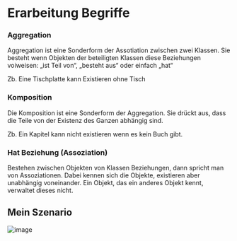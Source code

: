 # Erarbeitung Begriffe

### Aggregation
Aggregation ist eine Sonderform der Assotiation zwischen zwei Klassen.
Sie besteht wenn Objekten der beteiligten Klassen diese Beziehungen voiweisen:
„ist Teil von“, „besteht aus“ oder einfach „hat“

Zb. Eine Tischplatte kann Existieren ohne Tisch

### Komposition
Die Komposition ist eine Sonderform der Aggregation. Sie drückt aus, dass die Teile von der Existenz des Ganzen abhängig sind.

Zb. Ein Kapitel kann nicht existieren wenn es kein Buch gibt.

### Hat Beziehung (Assoziation)
Bestehen zwischen Objekten von Klassen Beziehungen, dann spricht man von Assoziationen. Dabei kennen sich die Objekte, existieren aber unabhängig voneinander. Ein Objekt, das ein anderes Objekt kennt, verwaltet dieses nicht.


## Mein Szenario 

![image](https://user-images.githubusercontent.com/90751877/205921937-6d8b5363-b130-4848-8796-5fc9088816a3.png)

